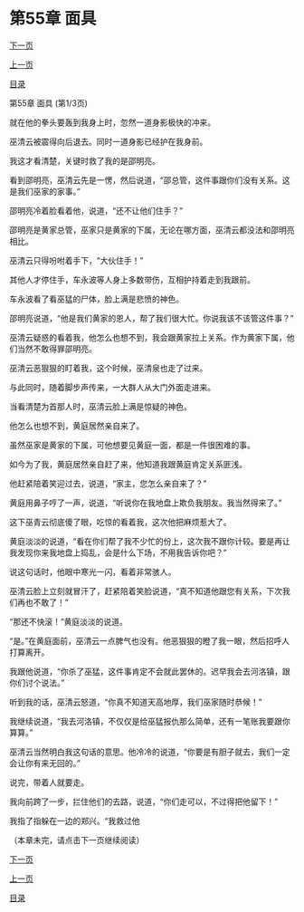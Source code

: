 <h1>第55章   面具</h1>
            <div><p><a href="./163_%E7%AC%AC55%E7%AB%A0_%E9%9D%A2%E5%85%B7.md">下一页</a></p><p><a href="./161_%E7%AC%AC54%E7%AB%A0_%E6%AE%92%E5%91%BD.md">上一页</a></p><p><a href="../">目录</a></p></div>
            <div><p>第55章   面具 (第1/3页)</p><p>就在他的拳头要轰到我身上时，忽然一道身影极快的冲来。</p><p>巫清云被震得向后退去。同时一道身影已经护在我身前。</p><p>我这才看清楚，关键时救了我的是邵明亮。</p><p>看到邵明亮，巫清云先是一愣，然后说道，“邵总管，这件事跟你们没有关系。这是我们巫家的家事。”</p><p>邵明亮冷着脸看着他，说道，“还不让他们住手？”</p><p>邵明亮是黄家总管，巫家只是黄家的下属，无论在哪方面，巫清云都没法和邵明亮相比。</p><p>巫清云只得吩咐着手下，“大伙住手！”</p><p>其他人才停住手，车永波等人身上多数带伤，互相护持着走到我跟前。</p><p>车永波看了看巫猛的尸体，脸上满是悲愤的神色。</p><p>邵明亮说道，“他是我们黄家的恩人，帮了我们很大忙。你说我该不该管这件事？”</p><p>巫清云疑惑的看着我，他怎么也想不到，我会跟黄家拉上关系。作为黄家下属，他们当然不敢得罪邵明亮。</p><p>巫清云恶狠狠的盯着我，这个时候，巫清泉也走了过来。</p><p>与此同时，随着脚步声传来，一大群人从大门外面走进来。</p><p>当看清楚为首那人时，巫清云脸上满是惊疑的神色。</p><p>他怎么也想不到，黄庭居然亲自来了。</p><p>虽然巫家是黄家的下属，可他想要见黄庭一面，都是一件很困难的事。</p><p>如今为了我，黄庭居然亲自赶了来，他知道我跟黄庭肯定关系匪浅。</p><p>他赶紧陪着笑迎过去，说道，“家主，您怎么亲自来了？”</p><p>黄庭用鼻子哼了一声，说道，“听说你在我地盘上欺负我朋友。我当然得来了。”</p><p>这下巫青云彻底傻了眼，吃惊的看着我，这次他把麻烦惹大了。</p><p>黄庭淡淡的说道，“看在你们帮了我不少忙的份上，这次我不跟你计较。要是再让我发现你来我地盘上捣乱，会是什么下场，不用我告诉你吧？”</p><p>说这句话时，他眼中寒光一闪，看着非常骇人。</p><p>巫清云脸上立刻就冒汗了，赶紧陪着笑脸说道，“真不知道他跟您有关系，下次我们再也不敢了！”</p><p>“那还不快滚！”黄庭淡淡的说道。</p><p>“是。”在黄庭面前，巫清云一点脾气也没有。他恶狠狠的瞪了我一眼，然后招呼人打算离开。</p><p>我跟他说道，“你杀了巫猛，这件事肯定不会就此罢休的。迟早我会去河洛镇，跟你们讨个说法。”</p><p>听到我的话，巫清云怒道，“你真不知道天高地厚，我们巫家随时恭候！”</p><p>我继续说道，“我去河洛镇，不仅仅是给巫猛报仇那么简单，还有一笔账我要跟你算算。”</p><p>巫清云当然明白我这句话的意思。他冷冷的说道，“你要是有胆子就去，我们一定会让你有来无回的。”</p><p>说完，带着人就要走。</p><p>我向前跨了一步，拦住他们的去路，说道，“你们走可以，不过得把他留下！”</p><p>我指了指躲在一边的郑兴。“我救过他</p><p>（本章未完，请点击下一页继续阅读）</p></div>
            <div><p><a href="./163_%E7%AC%AC55%E7%AB%A0_%E9%9D%A2%E5%85%B7.md">下一页</a></p><p><a href="./161_%E7%AC%AC54%E7%AB%A0_%E6%AE%92%E5%91%BD.md">上一页</a></p><p><a href="../">目录</a></p></div>